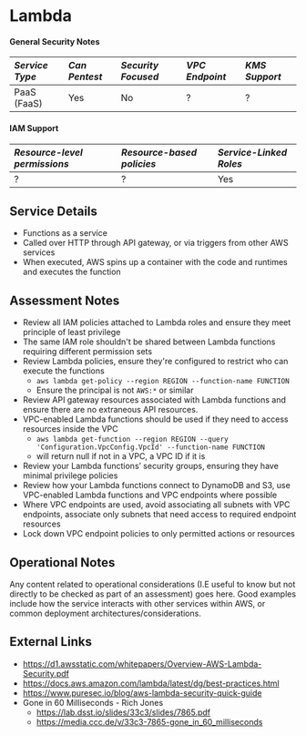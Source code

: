 # Lambda

#### General Security Notes

| *Service Type* | *Can Pentest* | *Security Focused* | *VPC Endpoint* | *KMS Support*  |
|:---------------|:--------------|:-------------------|:---------------|:---------------|
| PaaS (FaaS)    | Yes           | No                 | ?              | ?              |


#### IAM Support

| *Resource-level permissions* | *Resource-based policies* | *Service-Linked Roles*  |
|:-----------------------------|:--------------------------|:------------------------|
| ?                            | ?                         | Yes                       |


## Service Details

* Functions as a service
* Called over HTTP through API gateway, or via triggers from other AWS services
* When executed, AWS spins up a container with the code and runtimes and executes the function

## Assessment Notes

* Review all IAM policies attached to Lambda roles and ensure they meet principle of least privilege
* The same IAM role shouldn't be shared between Lambda functions requiring different permission sets
* Review Lambda policies, ensure they're configured to restrict who can execute the functions
    * `aws lambda get-policy --region REGION --function-name FUNCTION`
    * Ensure the principal is not `AWS:*` or similar
* Review API gateway resources associated with Lambda functions and ensure there are no extraneous API resources.
* VPC-enabled Lambda functions should be used if they need to access resources inside the VPC
    * `aws lambda get-function --region REGION --query 'Configuration.VpcConfig.VpcId' --function-name FUNCTION`
    * will return null if not in a VPC, a VPC ID if it is
* Review your Lambda functions’ security groups, ensuring they have minimal privilege policies
* Review how your Lambda functions connect to DynamoDB and S3, use VPC-enabled Lambda functions and VPC endpoints where possible
* Where VPC endpoints are used, avoid associating all subnets with VPC endpoints, associate only subnets that need access to required endpoint resources
* Lock down VPC endpoint policies to only permitted actions or resources

## Operational Notes

Any content related to operational considerations (I.E useful to know but not directly to be checked as part of an assessment) goes here. Good examples include how the service interacts with other services within AWS, or common deployment architectures/considerations.

## External Links

* https://d1.awsstatic.com/whitepapers/Overview-AWS-Lambda-Security.pdf
* https://docs.aws.amazon.com/lambda/latest/dg/best-practices.html
* https://www.puresec.io/blog/aws-lambda-security-quick-guide
* Gone in 60 Milliseconds - Rich Jones
    * https://lab.dsst.io/slides/33c3/slides/7865.pdf
    * https://media.ccc.de/v/33c3-7865-gone_in_60_milliseconds
